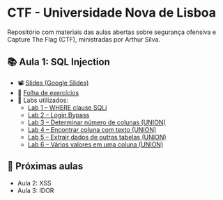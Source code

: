 # CTF - Universidade Nova de Lisboa

Repositório com materiais das aulas abertas sobre segurança ofensiva e Capture The Flag (CTF), ministradas por Arthur Silva.

## 📚 Aula 1: SQL Injection

- 📽️ [Slides (Google Slides)](https://docs.google.com/presentation/d/1spm-o5ORXFeRXCU3__ZSA83vqD_nbi8xNtOHSktcXok/edit?usp=sharing)
- 📄 [Folha de exercícios](aula01-sql-injection/folha_exercicios.md)
- 🔗 Labs utilizados:
  - [Lab 1 – WHERE clause SQLi](https://portswigger.net/web-security/sql-injection/lab-retrieve-hidden-data)
  - [Lab 2 – Login Bypass](https://portswigger.net/web-security/sql-injection/lab-login-bypass)
  - [Lab 3 – Determinar número de colunas (UNION)](https://portswigger.net/web-security/sql-injection/union-attacks/lab-determine-number-of-columns)
  - [Lab 4 – Encontrar coluna com texto (UNION)](https://portswigger.net/web-security/sql-injection/union-attacks/lab-find-column-containing-text)
  - [Lab 5 – Extrair dados de outras tabelas (UNION)](https://portswigger.net/web-security/sql-injection/union-attacks/lab-retrieve-data-from-other-tables)
  - [Lab 6 – Vários valores em uma coluna (UNION)](https://portswigger.net/web-security/sql-injection/union-attacks/lab-retrieve-multiple-values-in-single-column)

## 📅 Próximas aulas

- Aula 2: XSS
- Aula 3: IDOR
